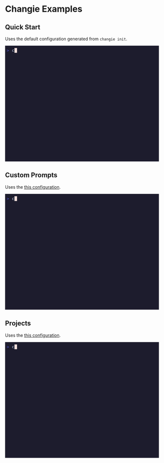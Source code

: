 # Changie Examples

## Quick Start
Uses the default configuration generated from `changie init`.

![quick_start](./quick_start.gif)

## Custom Prompts
Uses the [this configuration](./custom_prompts_config.yaml).

![custom_prompts](./custom_prompts.gif)

## Projects
Uses the [this configuration](./projects_config.yaml).

![projects](./projects.gif)
